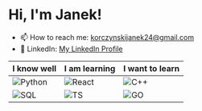 # Hi, I'm Janek! 
- 📫 How to reach me: korczynskijanek24@gmail.com
- 🔗 LinkedIn: [My LinkedIn Profile](https://www.linkedin.com/in/jan-korczy%C5%84ski-462ab1234/)

| I know well | I am learning | I want to learn |
| ----------- | ------------- | --------------- |
| ![Python](https://upload.wikimedia.org/wikipedia/commons/thumb/0/0a/Python.svg/1200px-Python.svg.png)  | ![React](https://upload.wikimedia.org/wikipedia/commons/thumb/a/a7/React-icon.svg/1150px-React-icon.svg.png) | ![C++](https://w7.pngwing.com/pngs/46/626/png-transparent-c-logo-the-c-programming-language-computer-icons-computer-programming-source-code-programming-miscellaneous-template-blue.png)  |
| ![SQL](https://cdn-icons-png.flaticon.com/512/4299/4299956.png) | ![TS](https://cdn-icons-png.flaticon.com/512/5968/5968381.png)    | ![GO](https://www.vectorlogo.zone/logos/golang/golang-ar21.png) |








<!---
jako24/jako24 is a ✨ special ✨ repository because its `README.md` (this file) appears on your GitHub profile.
You can click the Preview link to take a look at your changes.
--->
